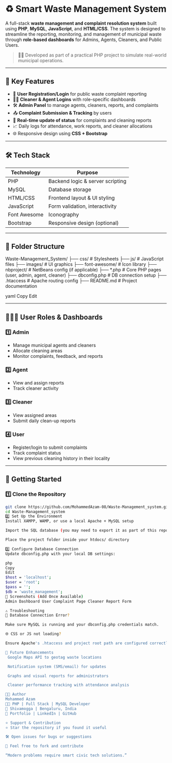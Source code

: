 # ♻️ Smart Waste Management System

A full-stack **waste management and complaint resolution system** built using **PHP**, **MySQL**, **JavaScript**, and **HTML/CSS**. The system is designed to streamline the reporting, monitoring, and management of municipal waste through **role-based dashboards** for Admins, Agents, Cleaners, and Public Users.

> 🧑‍💻 Developed as part of a practical PHP project to simulate real-world municipal operations.

---

## 📌 Key Features

- 🧾 **User Registration/Login** for public waste complaint reporting
- 🧑‍⚕️ **Cleaner & Agent Logins** with role-specific dashboards
- 🛠️ **Admin Panel** to manage agents, cleaners, reports, and complaints
- 📤 **Complaint Submission & Tracking** by users
- 🔄 **Real-time update of status** for complaints and cleaning reports
- 📈 Daily logs for attendance, work reports, and cleaner allocations
- 🌐 Responsive design using **CSS + Bootstrap**

---

## 🛠️ Tech Stack

| Technology     | Purpose                            |
|----------------|------------------------------------|
| PHP            | Backend logic & server scripting   |
| MySQL          | Database storage                   |
| HTML/CSS       | Frontend layout & UI styling       |
| JavaScript     | Form validation, interactivity     |
| Font Awesome   | Iconography                        |
| Bootstrap      | Responsive design (optional)       |

---

## 📂 Folder Structure

Waste-Management_System/
├── css/ # Stylesheets
├── js/ # JavaScript files
├── images/ # UI graphics
├── font-awesome/ # Icon library
├── nbproject/ # NetBeans config (if applicable)
├── *.php # Core PHP pages (user, admin, agent, cleaner)
├── dbconfig.php # DB connection setup
├── .htaccess # Apache routing config
├── README.md # Project documentation

yaml
Copy
Edit

---

## 🧑‍🤝‍🧑 User Roles & Dashboards

### 1️⃣ Admin
- Manage municipal agents and cleaners
- Allocate cleaning areas
- Monitor complaints, feedback, and reports

### 2️⃣ Agent
- View and assign reports
- Track cleaner activity

### 3️⃣ Cleaner
- View assigned areas
- Submit daily clean-up reports

### 4️⃣ User
- Register/login to submit complaints
- Track complaint status
- View previous cleaning history in their locality

---

## 🚀 Getting Started

### 1️⃣ Clone the Repository

```bash
git clone https://github.com/MohammedAzam-08/Waste-Management_system.git
cd Waste-Management_system
2️⃣ Set Up the Environment
Install XAMPP, WAMP, or use a local Apache + MySQL setup

Import the SQL database (you may need to export it as part of this repo)

Place the project folder inside your htdocs/ directory

3️⃣ Configure Database Connection
Update dbconfig.php with your local DB settings:

php
Copy
Edit
$host = 'localhost';
$user = 'root';
$pass = '';
$db = 'waste_management';
📸 Screenshots (Add Once Available)
Admin Dashboard	User Complaint Page	Cleaner Report Form

⚠️ Troubleshooting
🔌 Database Connection Error?

Make sure MySQL is running and your dbconfig.php credentials match.

🌐 CSS or JS not loading?

Ensure Apache's .htaccess and project root path are configured correctly.

🎯 Future Enhancements
 Google Maps API to geotag waste locations

 Notification system (SMS/email) for updates

 Graphs and visual reports for administrators

 Cleaner performance tracking with attendance analysis

👨‍💻 Author
Mohammed Azam
🧑‍💻 PHP | Full Stack | MySQL Developer
📍 Shivamogga | Bengaluru, India
🔗 Portfolio | LinkedIn | GitHub

⭐ Support & Contribution
⭐ Star the repository if you found it useful

🛠️ Open issues for bugs or suggestions

🤝 Feel free to fork and contribute

“Modern problems require smart civic tech solutions.”
